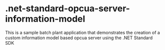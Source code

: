 # .net-standard-opcua-server-information-model
This is a sample batch plant application that demonstrates the creation of a custom information model based opcua server using the .NET Standard SDK
